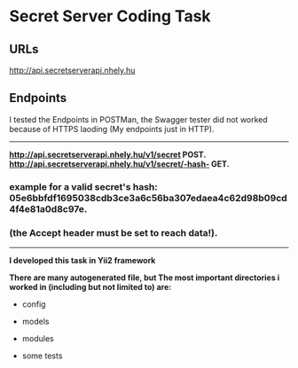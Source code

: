 # Secret Server Coding Task

## URLs
http://api.secretserverapi.nhely.hu

## Endpoints

I tested the Endpoints in POSTMan, the Swagger tester did not worked because of HTTPS laoding (My endpoints just in HTTP).

---
**http://api.secretserverapi.nhely.hu/v1/secret  POST.**
**http://api.secretserverapi.nhely.hu/v1/secret/-hash-  GET.**

### example for a valid secret's hash: 05e6bbfdf1695038cdb3ce3a6c56ba307edaea4c62d98b09cd4f4e81a0d8c97e.

### (the Accept header must be set to reach data!).
---
**I developed this task in Yii2 framework**

**There are many autogenerated file, but The most important directories i worked in (including but not limited to) are:**
- config
- models
- modules

- some tests